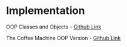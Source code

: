 # Implementation

OOP Classes and Objects - [Github Link](https://github.com/grandeurkoe/100-days-of-code-the-complete-python-pro-bootcamp/tree/8692c0737eb9d1a40222d7e81bfed4074b4bf442/day-016-object-oriented-programming/oop-classes-and-objects)

The Coffee Machine OOP Version - [Github Link](https://github.com/grandeurkoe/100-days-of-code-the-complete-python-pro-bootcamp/tree/8692c0737eb9d1a40222d7e81bfed4074b4bf442/day-016-object-oriented-programming/the-coffee-machine-oop-version)